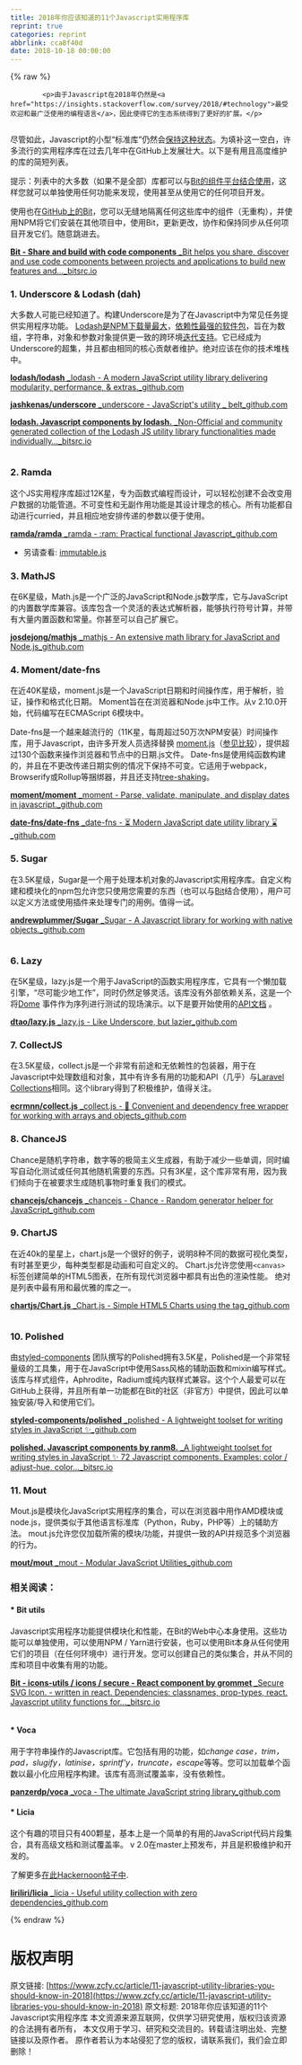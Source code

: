 ```yaml
---
title: 2018年你应该知道的11个Javascript实用程序库
reprint: true
categories: reprint
abbrlink: cca8f40d
date: 2018-10-18 00:00:00
---
```


{% raw %}

            <p>由于Javascript在2018年仍然是<a href="https://insights.stackoverflow.com/survey/2018/#technology">最受欢迎和最广泛使用的编程语言</a>，因此使得它的生态系统得到了更好的扩展。</p>
<p><img src="https://p0.ssl.qhimg.com/t017d7ef7f1ed125a35.png" alt=""></p>
<p>尽管如此，Javascript的小型“标准库”仍然会<a href="https://www.infoworld.com/article/3048833/open-source-tools/brendan-eich-javascript-standard-library-will-stay-small.html">保持这种状态</a>。为填补这一空白，许多流行的实用程序库在过去几年中在GitHub上发展壮大。以下是有用且高度维护的库的简短列表。</p>
<p>提示：列表中的大多数（如果不是全部）库都可以与<a href="https://bitsrc.io">Bit的组件平台结合使用</a>，这样您就可以单独使用任何功能来发现，使用甚至从使用它的任何项目开发。</p>
<p>使用也在<a href="https://github.com/teambit/bit">GitHub上的Bit</a>，您可以无缝地隔离任何这些库中的组件（无重构），并使用NPM将它们安装在其他项目中，使用Bit，更新更改，协作和保持同步从任何项目开发它们。随意跳进去。</p>
<p><a href="https://bitsrc.io" title="https://bitsrc.io"><strong>Bit - Share and build with code components</strong> _Bit helps you share, discover and use code components between projects and applications to build new features and…_bitsrc.io</a><a href="https://bitsrc.io"></a></p>
<h3>1. Underscore &amp; Lodash (dah)</h3>
<p>大多数人可能已经知道了。构建Underscore是为了在Javascript中为常见任务提供实用程序功能。 <a href="https://www.npmjs.com/package/lodash">Lodash是NPM下载量最大</a>，<a href="https://www.npmjs.com/browse/depended">依赖性最强的软件包</a>，旨在为数组，字符串，对象和参数对象提供更一致的跨环境<a href="https://stackoverflow.com/questions/13789618/differences-between-lodash-and-underscore?utm_medium=organic&amp;utm_source=google_rich_qa&amp;utm_campaign=google_rich_qa">迭代支持</a>。它已经成为Underscore的超集，并且都由相同的核心贡献者维护。绝对应该在你的技术堆栈中。</p>
<p><a href="https://github.com/lodash/lodash" title="https://github.com/lodash/lodash"><strong>lodash/lodash</strong> _lodash - A modern JavaScript utility library delivering modularity, performance, &amp; extras._github.com</a><a href="https://github.com/lodash/lodash"></a></p>
<p><a href="https://github.com/jashkenas/underscore" title="https://github.com/jashkenas/underscore"><strong>jashkenas/underscore</strong> _underscore - JavaScript's utility _ belt_github.com</a><a href="https://github.com/jashkenas/underscore"></a></p>
<p><a href="https://bitsrc.io/lodash/lodash" title="https://bitsrc.io/lodash/lodash"><strong>lodash. Javascript components by lodash.</strong> _Non-Official and community generated collection of the Lodash JS utility library functionalities made individually…_bitsrc.io</a><a href="https://bitsrc.io/lodash/lodash"></a></p>
<p><img src="https://p0.ssl.qhimg.com/t0119a2cd849ad7b254.png" alt=""></p>
<h3>2. Ramda</h3>
<p>这个JS实用程序库超过12K星，专为函数式编程而设计，可以轻松创建不会改变用户数据的功能管道。不可变性和无副作用功能是其设计理念的核心。所有功能都自动进行curried，并且相应地安排传递的参数以便于使用。</p>
<p><a href="https://github.com/ramda/ramda" title="https://github.com/ramda/ramda"><strong>ramda/ramda</strong> _ramda - :ram: Practical functional Javascript_github.com</a><a href="https://github.com/ramda/ramda"></a></p>
<ul>
<li>另请查看: <a href="https://github.com/facebook/immutable-js/">immutable.js</a></li>
</ul>
<h3>3. MathJS</h3>
<p>在6K星级，Math.js是一个广泛的JavaScript和Node.js数学库，它与JavaScript的内置数学库兼容。该库包含一个灵活的表达式解析器，能够执行符号计算，并带有大量内置函数和常量。你甚至可以自己扩展它。</p>
<p><a href="https://github.com/josdejong/mathjs" title="https://github.com/josdejong/mathjs"><strong>josdejong/mathjs</strong> _mathjs - An extensive math library for JavaScript and Node.js_github.com</a><a href="https://github.com/josdejong/mathjs"></a></p>
<h3>4. Moment/date-fns</h3>
<p>在近40K星级，moment.js是一个JavaScript日期和时间操作库，用于解析，验证，操作和格式化日期。 Moment旨在在浏览器和Node.js中工作。从v 2.10.0开始，代码编写在ECMAScript 6模块中。</p>
<p>Date-fns是一个越来越流行的（11K星，每周超过50万次NPM安装）时间操作库，用于Javascript，由许多开发人员选择替换 <a href="https://momentjs.com/">moment.js</a>（<a href="https://github.com/date-fns/date-fns/issues/275#issuecomment-264934189">参见比较</a>），提供超过130个函数来操作浏览器和节点中的日期.js文件。 Date-fns是使用纯函数构建的，并且在不更改传递日期实例的情况下保持不可变。它适用于webpack，Browserify或Rollup等捆绑器，并且还支持<a href="https://juejin.im/post/5a4dc842518825698e7279a9">tree-shaking</a>。</p>
<p><a href="https://github.com/moment/moment/" title="https://github.com/moment/moment/"><strong>moment/moment</strong> _moment - Parse, validate, manipulate, and display dates in javascript._github.com</a><a href="https://github.com/moment/moment/"></a></p>
<p><a href="https://github.com/date-fns/date-fns" title="https://github.com/date-fns/date-fns"><strong>date-fns/date-fns</strong> _date-fns - ⏳ Modern JavaScript date utility library ⌛️_github.com</a><a href="https://github.com/date-fns/date-fns"></a></p>
<h3>5. Sugar</h3>
<p>在3.5K星级，Sugar是一个用于处理本机对象的Javascript实用程序库。自定义构建和模块化的npm包允许您只使用您需要的东西（也可以与<a href="https://bitsrc.io">Bit</a>结合使用），用户可以定义方法或使用插件来处理专门的用例。值得一试。</p>
<p><a href="https://github.com/andrewplummer/Sugar" title="https://github.com/andrewplummer/Sugar"><strong>andrewplummer/Sugar</strong> _Sugar - A Javascript library for working with native objects._github.com</a><a href="https://github.com/andrewplummer/Sugar"></a></p>
<p><img src="https://p0.ssl.qhimg.com/t01bcadb9187f3ca144.png" alt=""></p>
<h3>6. Lazy</h3>
<p>在5K星级，lazy.js是一个用于JavaScript的函数实用程序库，它具有一个懒加载引擎，“尽可能少地工作”，同时仍然足够灵活。该库没有外部依赖关系，这是一个将<a href="http://danieltao.com/lazy.js/demos/events/">Dome</a> 事件作为序列进行测试的现场演示。以下是要开始使用的<a href="http://danieltao.com/lazy.js/docs/">API文档</a> 。</p>
<p><a href="https://github.com/dtao/lazy.js" title="https://github.com/dtao/lazy.js"><strong>dtao/lazy.js</strong> _lazy.js - Like Underscore, but lazier_github.com</a><a href="https://github.com/dtao/lazy.js"></a></p>
<h3>7. CollectJS</h3>
<p>在3.5K星级，collect.js是一个非常有前途和无依赖性的包装器，用于在Javascript中处理数组和对象，其中有许多有用的功能和API（几乎）与<a href="https://laravel.com/docs/5.5/collections">Laravel Collections</a>相同。这个library得到了积极维护，值得关注。</p>
<p><a href="https://github.com/ecrmnn/collect.js/" title="https://github.com/ecrmnn/collect.js/"><strong>ecrmnn/collect.js</strong> _collect.js - 💎 Convenient and dependency free wrapper for working with arrays and objects_github.com</a><a href="https://github.com/ecrmnn/collect.js/"></a></p>
<h3>8. ChanceJS</h3>
<p>Chance是随机字符串，数字等的极简主义生成器，有助于减少一些单调，同时编写自动化测试或任何其他随机需要的东西。只有3K星，这个库非常有用，因为我们倾向于在被要求生成随机事物时重复我们的模式。</p>
<p><a href="https://github.com/chancejs/chancejs" title="https://github.com/chancejs/chancejs"><strong>chancejs/chancejs</strong> _chancejs - Chance - Random generator helper for JavaScript_github.com</a><a href="https://github.com/chancejs/chancejs"></a></p>
<h3>9. ChartJS</h3>
<p>在近40k的星星上，chart.js是一个很好的例子，说明8种不同的数据可视化类型，有时甚至更少，每种类型都是动画和可自定义的。
Chart.js允许您使用<code>&lt;canvas&gt;</code>标签创建简单的HTML5图表，在所有现代浏览器中都具有出色的渲染性能。
绝对是列表中最有用和最优雅的库之一。</p>
<p><a href="https://github.com/chartjs/Chart.js" title="https://github.com/chartjs/Chart.js"><strong>chartjs/Chart.js</strong> _Chart.js - Simple HTML5 Charts using the tag_github.com</a><a href="https://github.com/chartjs/Chart.js"></a></p>
<p><img src="https://p0.ssl.qhimg.com/t01d21e6d9172c04a78.png" alt=""></p>
<h3>10. Polished</h3>
<p>由<a href="https://github.com/styled-components/styled-components">styled-components</a> 团队撰写的Polished拥有3.5K星，Polished是一个非常轻量级的工具集，用于在JavaScript中使用Sass风格的辅助函数和mixin编写样式。该库与样式组件，Aphrodite，Radium或纯内联样式兼容。这个个人最爱可以在GitHub上获得，并且所有单一功能都在Bit的社区（非官方）中提供，因此可以单独安装/导入和使用它们。</p>
<p><a href="https://github.com/styled-components/polished" title="https://github.com/styled-components/polished"><strong>styled-components/polished</strong> _polished - A lightweight toolset for writing styles in JavaScript ✨_github.com</a><a href="https://github.com/styled-components/polished"></a></p>
<p><a href="https://bitsrc.io/ranm8/polished" title="https://bitsrc.io/ranm8/polished"><strong>polished. Javascript components by ranm8.</strong> _A lightweight toolset for writing styles in JavaScript ✨ 72 Javascript components. Examples: color / adjust-hue, color…_bitsrc.io</a><a href="https://bitsrc.io/ranm8/polished"></a></p>
<h3>11. Mout</h3>
<p>Mout.js是模块化JavaScript实用程序的集合，可以在浏览器中用作AMD模块或node.js，提供类似于其他语言标准库（Python，Ruby，PHP等）上的辅助方法。 mout.js允许您仅加载所需的模块/功能，并提供一致的API并规范多个浏览器的行为。</p>
<p><a href="https://github.com/mout/mout" title="https://github.com/mout/mout"><strong>mout/mout</strong> _mout - Modular JavaScript Utilities_github.com</a><a href="https://github.com/mout/mout"></a></p>
<h3>相关阅读：</h3>
<h4>* Bit utils</h4>
<p>Javascript实用程序功能提供模块化和性能，在Bit的Web中心本身使用。这些功能可以单独使用，可以使用NPM / Yarn进行安装，也可以使用Bit本身从任何使用它们的项目（在任何环境中）进行开发。您可以创建自己的类似集合，并从不同的库和项目中收集有用的功能。</p>
<p><a href="https://bitsrc.io/bit/utils" title="https://bitsrc.io/bit/utils"><strong>Bit - icons-utils / icons / secure - React component by grommet</strong> _Secure SVG Icon. - written in react. Dependencies: classnames, prop-types, react. Javascript utility functions for…_bitsrc.io</a><a href="https://bitsrc.io/bit/utils"></a></p>
<p><img src="https://p0.ssl.qhimg.com/t011e4585fd59589b04.png" alt=""></p>
<h4>* Voca</h4>
<p>用于字符串操作的Javascript库。它包括有用的功能，如<em>change case，trim，pad，slugify，latinise，sprintf'y，truncate，escape</em>等等。您可以加载单个函数以最小化应用程序构建。该库有高测试覆盖率，没有依赖性。</p>
<p><a href="https://github.com/panzerdp/voca" title="https://github.com/panzerdp/voca"><strong>panzerdp/voca</strong> _voca - The ultimate JavaScript string library_github.com</a><a href="https://github.com/panzerdp/voca"></a></p>
<h4>* Licia</h4>
<p>这个有趣的项目只有400颗星，基本上是一个简单的有用的JavaScript代码片段集合，具有高级文档和测试覆盖率。 v 2.0在master上预发布，并且是积极维护和开发的。</p>
<p>了解更多<a href="https://hackernoon.com/a-new-utility-library-designed-to-get-things-done-d203daa91429">在此Hackernoon帖子中</a>.</p>
<p><a href="https://github.com/liriliri/licia" title="https://github.com/liriliri/licia"><strong>liriliri/licia</strong> _licia - Useful utility collection with zero dependencies_github.com</a><a href="https://github.com/liriliri/licia"></a></p>

          
{% endraw %}

# 版权声明
原文链接: [https://www.zcfy.cc/article/11-javascript-utility-libraries-you-should-know-in-2018](https://www.zcfy.cc/article/11-javascript-utility-libraries-you-should-know-in-2018)
原文标题: 2018年你应该知道的11个Javascript实用程序库
本文资源来源互联网，仅供学习研究使用，版权归该资源的合法拥有者所有，
本文仅用于学习、研究和交流目的。转载请注明出处、完整链接以及原作者。
原作者若认为本站侵犯了您的版权，请联系我们，我们会立即删除！
